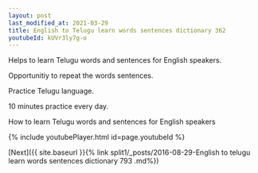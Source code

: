 ```yaml
---
layout: post
last_modified_at: 2021-03-29
title: English to Telugu learn words sentences dictionary 362 
youtubeId: kUVr3ly7g-o
---
```

 
 
Helps to learn Telugu words and sentences for English speakers.

Opportunitiy to repeat the words sentences. 

Practice Telugu language. 
 
10 minutes practice every day. 
 
How to learn Telugu words and sentences for English speakers 
 
{% include youtubePlayer.html id=page.youtubeId %}
 
 
[Next]({{ site.baseurl }}{% link  split1/_posts/2016-08-29-English to telugu learn words sentences dictionary 793 .md%})
 
